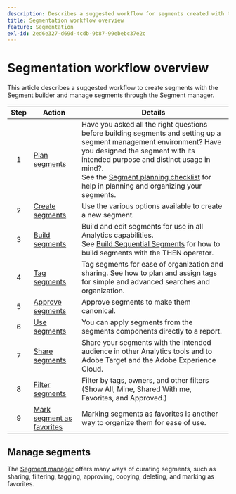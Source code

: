 ```yaml
---
description: Describes a suggested workflow for segments created with the Segment builder and managed through the Segment manager.
title: Segmentation workflow overview
feature: Segmentation
exl-id: 2ed6e327-d69d-4cdb-9b87-99ebebc37e2c
---
```

# Segmentation workflow overview

This article describes a suggested workflow to create segments with the Segment builder and manage segments through the Segment manager.


| Step | Action | Details | 
|:--:|---|---|
| 1 |  [Plan segments](/help/components/segmentation/segmentation-workflow/seg-plan.md) | Have you asked all the right questions before building segments and setting up a segment management environment? Have you designed the segment with its intended purpose and distinct usage in mind?. <br/>See the [Segment planning checklist](seg-plan.md) for help in planning and organizing your segments. |
| 2 | [Create segments](seg-create.md) | Use the various options available to create a new segment. |
| 3 | [Build segments](/help/components/segmentation/segmentation-workflow/seg-build.md) | Build and edit segments for use in all Analytics capabilities. <br/>See [Build Sequential Segments](/help/components/segmentation/segmentation-workflow/seg-sequential-build.md) for how to build segments with the THEN operator. |
| 4 | [ Tag segments](/help/components/segmentation/segmentation-workflow/seg-tag.md) | Tag segments for ease of organization and sharing. See how to plan and assign tags for simple and advanced searches and organization. |
| 5 | [ Approve segments](/help/components/segmentation/segmentation-workflow/seg-approve.md) | Approve segments to make them canonical. |
| 6 | [Use segments](/help/components/segmentation/segmentation-workflow/t-seg-apply.md) | You can apply segments from the segments components directly to a report. |
| 7 | [ Share segments](/help/components/segmentation/segmentation-workflow/t-seg-share.md) | Share your segments with the intended audience in other Analytics tools and to Adobe Target and the Adobe Experience Cloud. | 
| 8 | [Filter segments](/help/components/segmentation/segmentation-workflow/t-seg-filter.md) | Filter by tags, owners, and other filters (Show All, Mine, Shared With me, Favorites, and Approved.) |
| 9 |[Mark segment as favorites](/help/components/segmentation/segmentation-workflow/t-seg-favorite.md) | Marking segments as favorites is another way to organize them for ease of use. |

## Manage segments

The [Segment manager](/help/components/segmentation/segmentation-workflow/seg-manage.md) offers many ways of curating segments, such as sharing, filtering, tagging, approving, copying, deleting, and marking as favorites.
